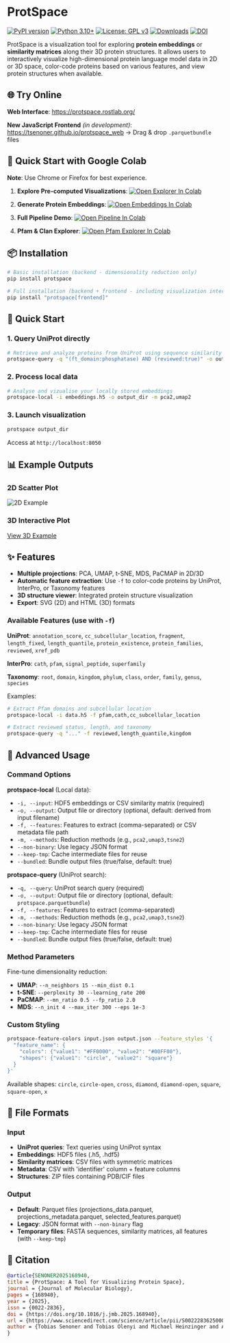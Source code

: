 # ProtSpace

[![PyPI version](https://badge.fury.io/py/protspace.svg)](https://badge.fury.io/py/protspace)
[![Python 3.10+](https://img.shields.io/badge/python-3.10+-blue.svg)](https://www.python.org/downloads/)
[![License: GPL v3](https://img.shields.io/badge/License-GPLv3-blue.svg)](https://www.gnu.org/licenses/gpl-3.0)
[![Downloads](https://pepy.tech/badge/protspace)](https://pepy.tech/project/protspace)
[![DOI](https://img.shields.io/badge/DOI-10.1016%2Fj.jmb.2025.168940-blue)](https://doi.org/10.1016/j.jmb.2025.168940)

ProtSpace is a visualization tool for exploring **protein embeddings** or **similarity matrices** along their 3D protein structures. It allows users to interactively visualize high-dimensional protein language model data in 2D or 3D space, color-code proteins based on various features, and view protein structures when available.

## 🌐 Try Online

**Web Interface**: https://protspace.rostlab.org/

**New JavaScript Frontend** _(in development)_: https://tsenoner.github.io/protspace_web -> Drag & drop `.parquetbundle` files

## 🚀 Quick Start with Google Colab

**Note**: Use Chrome or Firefox for best experience.

1. **Explore Pre-computed Visualizations**: [![Open Explorer In Colab](https://colab.research.google.com/assets/colab-badge.svg)](https://colab.research.google.com/github/tsenoner/protspace/blob/main/examples/notebook/Explore_ProtSpace.ipynb)

2. **Generate Protein Embeddings**: [![Open Embeddings In Colab](https://colab.research.google.com/assets/colab-badge.svg)](https://colab.research.google.com/github/tsenoner/protspace/blob/main/examples/notebook/ClickThrough_GenerateEmbeddings.ipynb)

3. **Full Pipeline Demo**: [![Open Pipeline In Colab](https://colab.research.google.com/assets/colab-badge.svg)](https://colab.research.google.com/github/tsenoner/protspace/blob/main/examples/notebook/Run_ProtSpace.ipynb)

4. **Pfam & Clan Explorer**: [![Open Pfam Explorer In Colab](https://colab.research.google.com/assets/colab-badge.svg)](https://colab.research.google.com/github/tsenoner/protspace/blob/main/examples/notebook/PfamExplorer_ProtSpace.ipynb)

## 📦 Installation

```bash
# Basic installation (backend - dimensionality reduction only)
pip install protspace

# Full installation (backend + frontend - including visualization interface)
pip install "protspace[frontend]"
```

## 🎯 Quick Start

### 1. Query UniProt directly

```bash
# Retrieve and analyze proteins from UniProt using sequence similarity (mmmseqs2)
protspace-query -q "(ft_domain:phosphatase) AND (reviewed:true)" -o output_dir -m pca2,pca3,umap2 -f "protein_families,fragment,kingdom,superfamily" --n_neighbors 30 --min_dist 0.4
```

### 2. Process local data

```bash
# Analyse and vizualise your locally stored embeddings
protspace-local -i embeddings.h5 -o output_dir -m pca2,umap2
```

### 3. Launch visualization

```bash
protspace output_dir
```

Access at `http://localhost:8050`

## 📊 Example Outputs

### 2D Scatter Plot

![2D Example](https://tsenoner.github.io/protspace/examples/out/toxins/protein_category_umap.svg)

### 3D Interactive Plot

[View 3D Example](https://tsenoner.github.io/protspace/examples/out/3FTx/UMAP3_major_group.html)

## ✨ Features

- **Multiple projections**: PCA, UMAP, t-SNE, MDS, PaCMAP in 2D/3D
- **Automatic feature extraction**: Use `-f` to color-code proteins by UniProt, InterPro, or Taxonomy features
- **3D structure viewer**: Integrated protein structure visualization
- **Export**: SVG (2D) and HTML (3D) formats

### Available Features (use with `-f`)

**UniProt**: `annotation_score`, `cc_subcellular_location`, `fragment`, `length_fixed`, `length_quantile`, `protein_existence`, `protein_families`, `reviewed`, `xref_pdb`

**InterPro**: `cath`, `pfam`, `signal_peptide`, `superfamily`

**Taxonomy**: `root`, `domain`, `kingdom`, `phylum`, `class`, `order`, `family`, `genus`, `species`

Examples:

```bash
# Extract Pfam domains and subcellular location
protspace-local -i data.h5 -f pfam,cath,cc_subcellular_location

# Extract reviewed status, length, and taxonomy
protspace-query -q "..." -f reviewed,length_quantile,kingdom
```

## 🔧 Advanced Usage

### Command Options

**protspace-local** (Local data):

- `-i, --input`: HDF5 embeddings or CSV similarity matrix (required)
- `-o, --output`: Output file or directory (optional, default: derived from input filename)
- `-f, --features`: Features to extract (comma-separated) or CSV metadata file path
- `-m, --methods`: Reduction methods (e.g., `pca2,umap3,tsne2`)
- `--non-binary`: Use legacy JSON format
- `--keep-tmp`: Cache intermediate files for reuse
- `--bundled`: Bundle output files (true/false, default: true)

**protspace-query** (UniProt search):

- `-q, --query`: UniProt search query (required)
- `-o, --output`: Output file or directory (optional, default: `protspace.parquetbundle`)
- `-f, --features`: Features to extract (comma-separated)
- `-m, --methods`: Reduction methods (e.g., `pca2,umap3,tsne2`)
- `--non-binary`: Use legacy JSON format
- `--keep-tmp`: Cache intermediate files for reuse
- `--bundled`: Bundle output files (true/false, default: true)

### Method Parameters

Fine-tune dimensionality reduction:

- **UMAP**: `--n_neighbors 15 --min_dist 0.1`
- **t-SNE**: `--perplexity 30 --learning_rate 200`
- **PaCMAP**: `--mn_ratio 0.5 --fp_ratio 2.0`
- **MDS**: `--n_init 4 --max_iter 300 --eps 1e-3`

### Custom Styling

```bash
protspace-feature-colors input.json output.json --feature_styles '{
  "feature_name": {
    "colors": {"value1": "#FF0000", "value2": "#00FF00"},
    "shapes": {"value1": "circle", "value2": "square"}
  }
}'
```

Available shapes: `circle`, `circle-open`, `cross`, `diamond`, `diamond-open`, `square`, `square-open`, `x`

## 📁 File Formats

### Input

- **UniProt queries**: Text queries using UniProt syntax
- **Embeddings**: HDF5 files (.h5, .hdf5)
- **Similarity matrices**: CSV files with symmetric matrices
- **Metadata**: CSV with 'identifier' column + feature columns
- **Structures**: ZIP files containing PDB/CIF files

### Output

- **Default**: Parquet files (projections_data.parquet, projections_metadata.parquet, selected_features.parquet)
- **Legacy**: JSON format with `--non-binary` flag
- **Temporary files**: FASTA sequences, similarity matrices, all features (with `--keep-tmp`)

## 📝 Citation

```bibtex
@article{SENONER2025168940,
title = {ProtSpace: A Tool for Visualizing Protein Space},
journal = {Journal of Molecular Biology},
pages = {168940},
year = {2025},
issn = {0022-2836},
doi = {https://doi.org/10.1016/j.jmb.2025.168940},
url = {https://www.sciencedirect.com/science/article/pii/S0022283625000063},
author = {Tobias Senoner and Tobias Olenyi and Michael Heinzinger and Anton Spannagl and George Bouras and Burkhard Rost and Ivan Koludarov}
}
```
